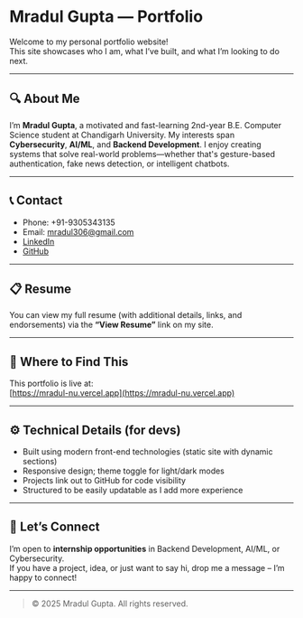# Mradul Gupta — Portfolio

Welcome to my personal portfolio website!  
This site showcases who I am, what I’ve built, and what I’m looking to do next.

---

## 🔍 About Me

I’m **Mradul Gupta**, a motivated and fast-learning 2nd-year B.E. Computer Science student at Chandigarh University. My interests span **Cybersecurity**, **AI/ML**, and **Backend Development**. I enjoy creating systems that solve real-world problems—whether that's gesture-based authentication, fake news detection, or intelligent chatbots.

---

## 📞 Contact

- Phone: +91-9305343135  
- Email: mradul306@gmail.com  
- [LinkedIn](https://www.linkedin.com)  
- [GitHub](https://github.com)

---



## 📋 Resume

You can view my full resume (with additional details, links, and endorsements) via the **“View Resume”** link on my site.

---

## 📍 Where to Find This

This portfolio is live at:  
[https://mradul-nu.vercel.app](https://mradul-nu.vercel.app)

---

## ⚙️ Technical Details (for devs)

- Built using modern front-end technologies (static site with dynamic sections)  
- Responsive design; theme toggle for light/dark modes  
- Projects link out to GitHub for code visibility  
- Structured to be easily updatable as I add more experience

---

## 🙌 Let’s Connect

I’m open to **internship opportunities** in Backend Development, AI/ML, or Cybersecurity.  
If you have a project, idea, or just want to say hi, drop me a message – I’m happy to connect!

---

> © 2025 Mradul Gupta. All rights reserved.

